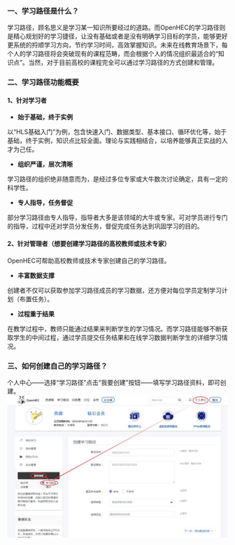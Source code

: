 ### 一、学习路径是什么？

学习路径，顾名思义是学习某一知识所要经过的道路。而OpenHEC的学习路径则是精心规划好的学习捷径，让没有基础或者是没有明确学习目标的学员，能够更好更系统的捋顺学习方向，节约学习时间，高效掌握知识。未来在线教育场景下，每个人的学习路径将会突破现有的课程范畴，而会根据个人的情况组织最适合的“知识点”。当然，对于目前高校的课程完全可以通过学习路径的方式创建和管理。

### 二、学习路径功能概要

#### 1、针对学习者

* **始于基础，终于实例**

以“HLS基础入门”为例，包含快速入门、数据类型、基本接口、循环优化等，始于基础，终于实例，知识点比较全面。理论与实践相结合，以培养能够真正实战的人才为己任。

* **组织严谨，层次清晰**

学习路径的组织绝非随意而为，是经过多位专家或大牛数次讨论确定，具有一定的科学性。

* **专人指导，任务督促**

部分学习路径由专人指导，指导者大多是该领域的大牛或专家。可对学员进行专门的指导，过程中还对学员分发任务，督促完成任务达到巩固学习的目的。

#### 2、针对管理者（想要创建学习路径的高校教师或技术专家）

OpenHEC可帮助高校教师或技术专家创建自己的学习路径。

* **丰富数据支撑**

创建者不仅可以获取参加学习路径成员的学习数据，还方便对每位学员定制学习计划（布置任务）。

* **过程重于结果**

在教学过程中，教师只能通过结果来判断学生的学习情况。而学习路径能够不断获取学生的中间过程，通过学员提交任务结果和在线学习数据判断学生的详细学习情况。

### 三、如何创建自己的学习路径？

个人中心——选择“学习路径”点击“我要创建”按钮——填写学习路径资料，即可创建。![](/assets/20180307142641.jpg)

